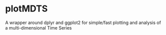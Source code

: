 # plotMDTS
A wrapper around dplyr and ggplot2 for simple/fast plotting and analysis of a multi-dimensional Time Series
